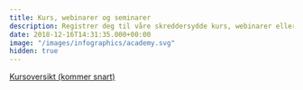 ```yaml
---
title: Kurs, webinarer og seminarer
description: Registrer deg til våre skreddersydde kurs, webinarer eller seminarer rettet mot strategisk innkjøp
date: 2018-12-16T14:31:35.000+00:00
image: "/images/infographics/academy.svg"
hidden: true
---
```


<a href="#" class="btn btn-primary green btn-lg">Kursoversikt (kommer snart)</a>
